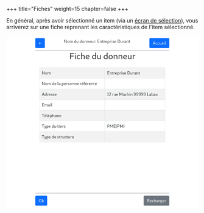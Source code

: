 +++
title="Fiches"
weight=15
chapter=false
+++

En général, après avoir sélectionné un item (via un [écran de sélection](../pick/)),
vous arriverez sur une fiche reprenant les caractéristiques de l'item sélectionné.

![Fiche](./images/fiche_donneur.png?classes=shadow,border&height=400px)
